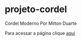 # projeto-cordel
Cordel Moderno Por Milton Duarte

   Para acessar a página clique [aqui](https://danielrocha01.github.io/projeto-cordel/)
